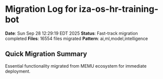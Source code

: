 # Migration Log for iza-os-hr-training-bot

**Date**: Sun Sep 28 12:29:19 EDT 2025
**Status**: Fast-track migration completed
**Files**:    16554 files migrated
**Pattern**: ai,ml,model,intelligence

## Quick Migration Summary
Essential functionality migrated from MEMU ecosystem for immediate deployment.

